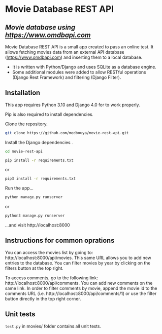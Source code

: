 # Movie Database REST API
## _Movie database using https://www.omdbapi.com_


Movie Database REST API is a small app created to pass an online test. It allows fetching movies data from an external API database (https://www.omdbapi.com) and inserting them to a local database.

- It is written with Python/Django and uses SQLite as a database engine. 
- Some additional modules were added to allow RESTful operations (Django Rest Framework) and filtering (Django Filter).

## Installation

This app requires Python 3.10 and Django 4.0 for to work properly.

Pip is also required to install dependencies.

Clone the repository.

```sh
git clone https://github.com/medbouya/movie-rest-api.git
```
Install the Django dependencies .
```sh
cd movie-rest-api
```
```sh
pip install -r requirements.txt
```
or
```sh
pip3 install -r requirements.txt
```

Run the app...

```sh
python manage.py runserver
```
or
```sh
python3 manage.py runserver
```
...and visit http://localhost:8000 

## Instructions for common oprations
You can access the movies list by going to: http://localhost:8000/api/movies. This same URL allows you to add new entries to the database. You can filter movies by year by clicking on the filters button at the top right.

To access comments, go to the following link: http://localhost:8000/api/comments. You can add new comments on the same link. In order to filter comments by movie, append the movie id to the comments URL (i.e. http://localhost:8000/api/comments/1) or use the filter button directly in the top right corner.

## Unit tests
`test.py` in movies/ folder contains all unit tests. 